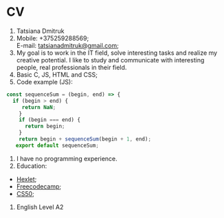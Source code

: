 # CV
1. Tatsiana Dmitruk
1. Mobile: +375259288569;   
E-mail: tatsianadmitruk@gmail.com;
1. My goal is to work in the IT field, solve interesting tasks and realize my creative potential. I like to study and communicate with interesting people, real professionals in their field.
1. Basic C, JS, HTML and CSS;
1. Code example (JS):  
  ```javascript  
  const sequenceSum = (begin, end) => {    
    if (begin > end) {    
       return NaN;    
      }    
      if (begin === end) {    
        return begin;    
      }    
      return begin + sequenceSum(begin + 1, end);    
     export default sequenceSum;  
  ```
1. I have no programming experience.
1. Education:
* [Hexlet](https://ru.hexlet.io/courses/programming-basics);
* [Freecodecamp](https://learn.freecodecamp.org/);
* [CS50](https://javarush.ru/quests/QUEST_HARVARD_CS50);
1. English Level A2   